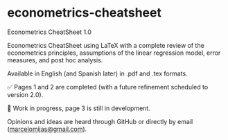 # econometrics-cheatsheet

Econometrics CheatSheet 1.0

Econometrics CheatSheet using LaTeX with a complete review of the econometrics principles, assumptions of the linear regression model, error measures, and post hoc analysis.

Available in English (and Spanish later) in .pdf and .tex formats.

:white_check_mark: Pages 1 and 2 are completed (with a future refinement scheduled to version 2.0).

:construction: Work in progress, page 3 is still in development.

Opinions and ideas are heard through GitHub or directly by email (marcelomijas@gmail.com).
